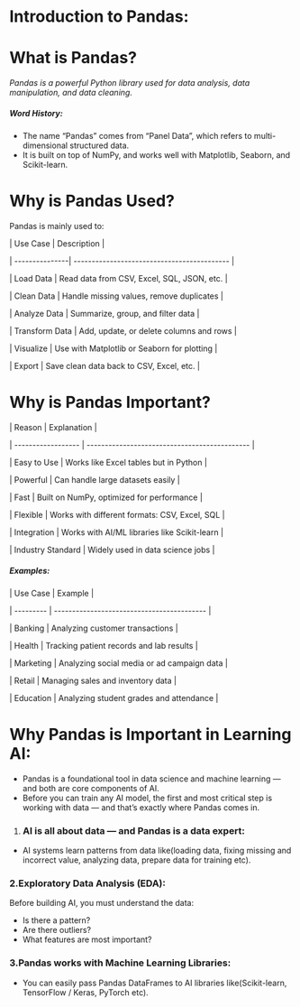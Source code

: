 # **Introduction to Pandas:**

# **What is Pandas?**

*Pandas is a powerful Python library used for data analysis, data manipulation, and data cleaning.*



##### **Word History:**

* The name “Pandas” comes from “Panel Data”, which refers to multi-dimensional structured data.
* It is built on top of NumPy, and works well with Matplotlib, Seaborn, and Scikit-learn.





# **Why is Pandas Used?**

Pandas is mainly used to:

| Use Case       | Description                                 |

| ---------------| ------------------------------------------- |

| Load Data      | Read data from CSV, Excel, SQL, JSON, etc.  |

| Clean Data     | Handle missing values, remove duplicates    |

| Analyze Data   | Summarize, group, and filter data           |

| Transform Data | Add, update, or delete columns and rows     |

| Visualize      | Use with Matplotlib or Seaborn for plotting |

| Export         | Save clean data back to CSV, Excel, etc.    |







# **Why is Pandas Important?**



| Reason             | Explanation                                   |

| ------------------ | --------------------------------------------- |

| Easy to Use        | Works like Excel tables but in Python         |

| Powerful           | Can handle large datasets easily              |

| Fast               | Built on NumPy, optimized for performance     |

| Flexible           | Works with different formats: CSV, Excel, SQL |

| Integration        | Works with AI/ML libraries like Scikit-learn  |

| Industry Standard  | Widely used in data science jobs              |





##### **Examples:**

| Use Case  | Example                                    |

| --------- | ------------------------------------------ |

| Banking   | Analyzing customer transactions            |

| Health    | Tracking patient records and lab results   |

| Marketing | Analyzing social media or ad campaign data |

| Retail    | Managing sales and inventory data          |

| Education | Analyzing student grades and attendance    |







# **Why Pandas is Important in Learning AI:**

* Pandas is a foundational tool in data science and machine learning — and both are core components of AI.
* Before you can train any AI model, the first and most critical step is working with data — and that’s exactly where Pandas comes in.





1. ### **AI is all about data — and Pandas is a data expert:**



* AI systems learn patterns from data like(loading data, fixing missing and incorrect value, analyzing data, prepare data for training etc).





### 

### **2.Exploratory Data Analysis (EDA):**

Before building AI, you must understand the data:

* Is there a pattern?
* Are there outliers?
* What features are most important?







### **3.Pandas works with Machine Learning Libraries:**

* You can easily pass Pandas DataFrames to AI libraries like(Scikit-learn, TensorFlow / Keras, PyTorch etc).






























